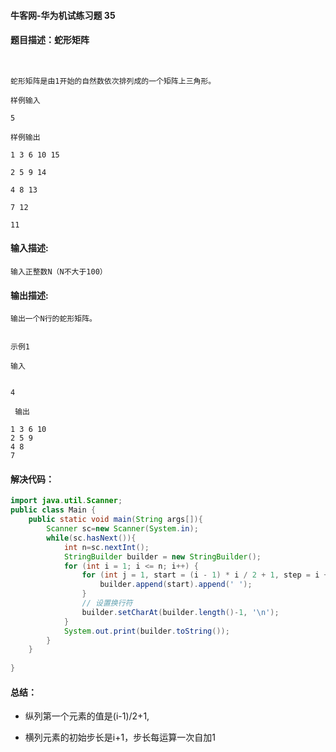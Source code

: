 #### 牛客网-华为机试练习题 35

#### 题目描述：蛇形矩阵
```


蛇形矩阵是由1开始的自然数依次排列成的一个矩阵上三角形。

样例输入

5

样例输出

1 3 6 10 15

2 5 9 14

4 8 13

7 12

11

```


#### 输入描述:

```
输入正整数N（N不大于100）
```

#### 输出描述:

```
输出一个N行的蛇形矩阵。


示例1

输入


4

 输出

1 3 6 10
2 5 9
4 8
7
```

#### 解决代码：

```java
import java.util.Scanner;
public class Main {
    public static void main(String args[]){
        Scanner sc=new Scanner(System.in);
        while(sc.hasNext()){
            int n=sc.nextInt();
            StringBuilder builder = new StringBuilder(); 
            for (int i = 1; i <= n; i++) {
                for (int j = 1, start = (i - 1) * i / 2 + 1, step = i + 1; j <= n - i + 1; j++, start += step, step++) {
                    builder.append(start).append(' ');
                }
                // 设置换行符
                builder.setCharAt(builder.length()-1, '\n');
            }
            System.out.print(builder.toString());
        }
    }
          
}
```

#### 总结：

* 纵列第一个元素的值是(i-1)/2+1,

* 横列元素的初始步长是i+1，步长每运算一次自加1

  